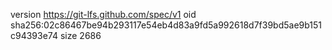 version https://git-lfs.github.com/spec/v1
oid sha256:02c86467be94b293117e54eb4d83a9fd5a992618d7f39bd5ae9b151c94393e74
size 2686
